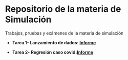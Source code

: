 # Repositorio de la materia de Simulación
Trabajos, pruebas y exámenes de la materia de simulación

* <strong>Tarea 1- Lanzamiento de dados:<strong> <a href="https://github.com/bvegaM/simulacion_vega_bryam/blob/master/tarea_1_dados_simulacion/informe.pdf">Informe</a>

* <strong>Tarea 2- Regresión caso covid:<strong><a href="https://github.com/bvegaM/simulacion_vega_bryam/blob/master/tarea_2_regression_covid/informe.pdf">Informe</a>

